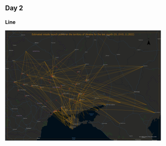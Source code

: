 ## Day 2 

### Line


![line](https://github.com/SergeyShchus/30DayMapChallenge_2022/blob/main/day_2_line/%D0%9A%D0%BE%D0%BC%D0%BF%D0%BE%D0%BD%D0%BE%D0%B2%D0%BA%D0%B01.jpg?raw=true)

